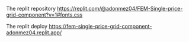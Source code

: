 The replit repository
https://replit.com/@adonmez04/FEM-Single-price-grid-component?v=1#fonts.css

The replit deploy
https://fem-single-price-grid-component-adonmez04.replit.app/
